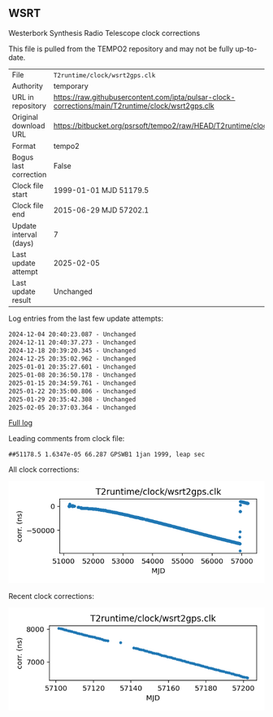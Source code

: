 
## WSRT

Westerbork Synthesis Radio Telescope clock corrections

This file is pulled from the TEMPO2 repository and may not be fully
up-to-date.

|     |     |
|:--- |:--- |
| File | `T2runtime/clock/wsrt2gps.clk` |
| Authority | temporary |
| URL in repository | <https://raw.githubusercontent.com/ipta/pulsar-clock-corrections/main/T2runtime/clock/wsrt2gps.clk> |
| Original download URL | <https://bitbucket.org/psrsoft/tempo2/raw/HEAD/T2runtime/clock/wsrt2gps.clk> |
| Format | tempo2 |
| Bogus last correction | False |
| Clock file start | 1999-01-01 MJD 51179.5 |
| Clock file end | 2015-06-29 MJD 57202.1 |
| Update interval (days) | 7 |
| Last update attempt | 2025-02-05 |
| Last update result | Unchanged |

Log entries from the last few update attempts:
```
2024-12-04 20:40:23.087 - Unchanged
2024-12-11 20:40:37.273 - Unchanged
2024-12-18 20:39:20.345 - Unchanged
2024-12-25 20:35:02.962 - Unchanged
2025-01-01 20:35:27.601 - Unchanged
2025-01-08 20:36:50.178 - Unchanged
2025-01-15 20:34:59.761 - Unchanged
2025-01-22 20:35:00.806 - Unchanged
2025-01-29 20:35:42.308 - Unchanged
2025-02-05 20:37:03.364 - Unchanged
```
[Full log](https://raw.githubusercontent.com/ipta/pulsar-clock-corrections/main/log/T2runtime/clock/wsrt2gps.clk.log)

Leading comments from clock file:

    ##51178.5 1.6347e-05 66.287 GPSWB1 1jan 1999, leap sec



All clock corrections:

![plot of all clock corrections](wsrt2gps.clk.png "All corrections")

Recent clock corrections:

![plot of recent clock corrections](wsrt2gps.clk.short.png "Recent corrections")

